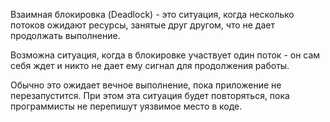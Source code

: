 Взаимная блокировка (Deadlock) - это ситуация, когда несколько потоков ожидают ресурсы, занятые друг другом, что не дает продолжать выполнение.

Возможна ситуация, когда в блокировке участвует один поток - он сам себя ждет и никто не дает ему сигнал для продолжения работы.

Обычно это ожидает вечное выполнение, пока приложение не перезапустится. При этом эта ситуация будет повторяться, пока программисты не перепишут уязвимое место в коде.